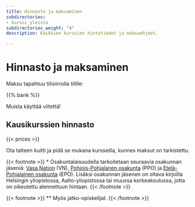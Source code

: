 ```yaml
---
title: Hinnasto ja maksaminen
subdirectories:
- kurssi_yleista
subdirectories_weight: "4"
description: Kaikkien kurssien hintatiedot ja maksuohjeet.

---
```

# Hinnasto ja maksaminen

Maksu tapahtuu tilisiirrolla tilille:

{{% bank %}}

Muista käyttää viitettä!

## Kausikurssien hinnasto

{{< prices >}}

Ota talteen kuitti ja pidä se mukana kursseilla, kunnes maksut on tarkistettu.

{{< footnote >}}
\* Osakuntalaisuudella tarkoitetaan seuraavia osakunnan jäseniä: [Vasa Nation](http://vasa.nation.fi) (VN), [Pohjois-Pohjalanen osakunta](http://pohjoispohjalaiset.fi) (PPO) ja [Etelä-Pohjalainen osakunta](http://epo.osakunta.fi) (EPO). Lisäksi osakunnan jäsenen on oltava kirjoilla Helsingin yliopistossa, Aalto-yliopistossa tai muussa korkeakoulussa, jotta on oikeutettu alennettuun hintaan.
{{< /footnote >}}

{{< footnote >}}
** Myös jatko-opiskelijat.
{{< /footnote >}}